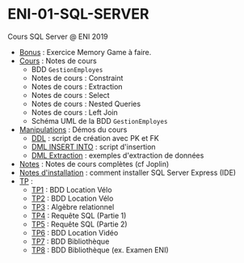 # ENI-01-SQL-SERVER
Cours SQL Server @ ENI 2019


- [Bonus](https://github.com/ellylldhan/ENI-01-SQL-SERVER/tree/master/Bonus/Memory) : Exercice Memory Game à faire.
- [Cours](https://github.com/ellylldhan/ENI-01-SQL-SERVER/tree/master/Cours) : Notes de cours
    - BDD `GestionEmployes`
    - Notes de cours : Constraint
    - Notes de cours : Extraction
    - Notes de cours : Select
    - Notes de cours : Nested Queries
    - Notes de cours : Left Join
    - Schéma UML de la BDD `GestionEmployes`
 - [Manipulations](https://github.com/ellylldhan/ENI-01-SQL-SERVER/tree/master/Manipulations) : Démos du cours
    - [DDL](https://github.com/ellylldhan/ENI-01-SQL-SERVER/tree/master/Manipulations/1-DDL) : script de création avec PK et FK
    - [DML INSERT INTO](https://github.com/ellylldhan/ENI-01-SQL-SERVER/tree/master/Manipulations/2-DML%20INSERT%20INTO) : script d'insertion
    - [DML Extraction](https://github.com/ellylldhan/ENI-01-SQL-SERVER/tree/master/Manipulations/3-DML%20EXTRACTION) : exemples d'extraction de données
  - [Notes](https://github.com/ellylldhan/ENI-01-SQL-SERVER/tree/master/Notes) : Notes de cours complètes (cf Joplin)
  - [Notes d'installation](https://github.com/ellylldhan/ENI-01-SQL-SERVER/tree/master/Ressources%20documentaires/Installation%20-%20SQL%20Server%20Express) : comment installer SQL Server Express (IDE)
  - [TP](https://github.com/ellylldhan/ENI-01-SQL-SERVER/tree/master/TPs) :
    - [TP1](https://github.com/ellylldhan/ENI-01-SQL-SERVER/tree/master/TPs/TP1) : BDD Location Vélo
    - [TP2](https://github.com/ellylldhan/ENI-01-SQL-SERVER/tree/master/TPs/TP2) : BDD Location Vélo
    - [TP3](https://github.com/ellylldhan/ENI-01-SQL-SERVER/tree/master/TPs/TP3) : Algèbre relationnel
    - [TP4](https://github.com/ellylldhan/ENI-01-SQL-SERVER/tree/master/TPs/TP4) : Requête SQL (Partie 1)
    - [TP5](https://github.com/ellylldhan/ENI-01-SQL-SERVER/tree/master/TPs/TP5) : Requête SQL (Partie 2)
    - [TP6](https://github.com/ellylldhan/ENI-01-SQL-SERVER/tree/master/TPs/TP6) : BDD Location Vidéo
    - [TP7](https://github.com/ellylldhan/ENI-01-SQL-SERVER/tree/master/TPs/TP7) : BDD Bibliothèque
    - [TP8](https://github.com/ellylldhan/ENI-01-SQL-SERVER/tree/master/TPs/TP8) : BDD Bibliothèque (ex. Examen ENI)
  
  
  